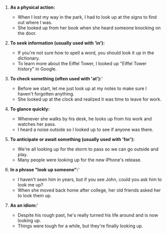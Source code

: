 1. **As a physical action:**
   - When I lost my way in the park, I had to look up at the signs to find out where I was.
   - She looked up from her book when she heard someone knocking on the door.

2. **To seek information (usually used with 'in'):**
   - If you're not sure how to spell a word, you should look it up in the dictionary.
   - To learn more about the Eiffel Tower, I looked up "Eiffel Tower history" in Google.

3. **To check something (often used with 'at'):**'
   - Before we start, let me just look up at my notes to make sure I haven't forgotten anything.
   - She looked up at the clock and realized it was time to leave for work.

4. **To glance quickly:**
   - Whenever she walks by his desk, he looks up from his work and watches her pass.
   - I heard a noise outside so I looked up to see if anyone was there.

5. **To anticipate or await something (usually used with 'for'):**
   - We're all looking up for the storm to pass so we can go outside and play.
   - Many people were looking up for the new iPhone's release.

6. **In a phrase "look up someone":**'
   - I haven't seen him in years, but if you see John, could you ask him to look me up?
   - When she moved back home after college, her old friends asked her to look them up.

7. **As an idiom:**'
   - Despite his rough past, he's really turned his life around and is now looking up.
   - Things were tough for a while, but they're finally looking up.